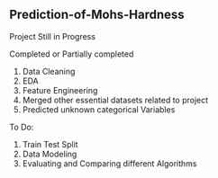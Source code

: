 ## Prediction-of-Mohs-Hardness
Project Still in Progress

Completed or Partially completed
1. Data Cleaning
2. EDA
3. Feature Engineering
4. Merged other essential datasets related to project
5. Predicted unknown categorical Variables

To Do:
1. Train Test Split
2. Data Modeling
3. Evaluating and Comparing different Algorithms


